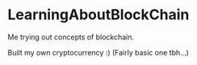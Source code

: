 # LearningAboutBlockChain
Me trying out concepts of blockchain.

Built my own cryptocurrency :) (Fairly basic one tbh...)
